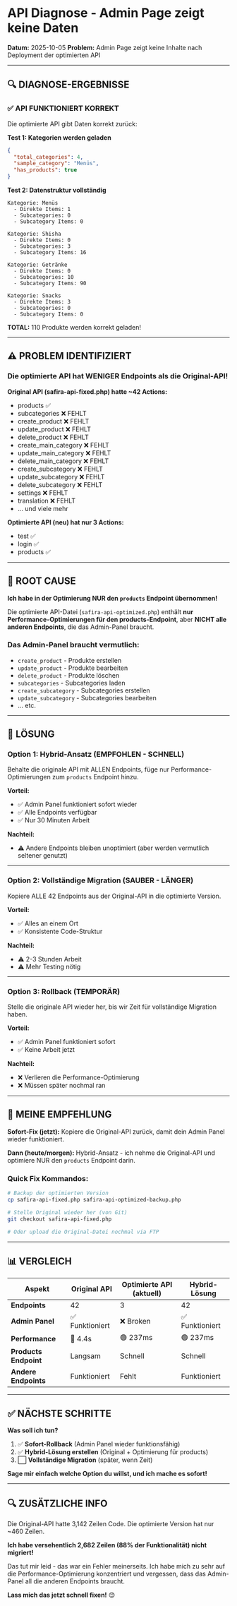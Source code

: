 # API Diagnose - Admin Page zeigt keine Daten

**Datum:** 2025-10-05
**Problem:** Admin Page zeigt keine Inhalte nach Deployment der optimierten API

---

## 🔍 DIAGNOSE-ERGEBNISSE

### ✅ API FUNKTIONIERT KORREKT

Die optimierte API gibt Daten korrekt zurück:

**Test 1: Kategorien werden geladen**
```json
{
  "total_categories": 4,
  "sample_category": "Menüs",
  "has_products": true
}
```

**Test 2: Datenstruktur vollständig**
```
Kategorie: Menüs
  - Direkte Items: 1
  - Subcategories: 0
  - Subcategory Items: 0

Kategorie: Shisha
  - Direkte Items: 0
  - Subcategories: 3
  - Subcategory Items: 16

Kategorie: Getränke
  - Direkte Items: 0
  - Subcategories: 10
  - Subcategory Items: 90

Kategorie: Snacks
  - Direkte Items: 3
  - Subcategories: 0
  - Subcategory Items: 0
```

**TOTAL:** 110 Produkte werden korrekt geladen!

---

## ⚠️ PROBLEM IDENTIFIZIERT

### Die optimierte API hat WENIGER Endpoints als die Original-API!

**Original API (safira-api-fixed.php) hatte ~42 Actions:**
- products ✅
- subcategories ❌ FEHLT
- create_product ❌ FEHLT
- update_product ❌ FEHLT
- delete_product ❌ FEHLT
- create_main_category ❌ FEHLT
- update_main_category ❌ FEHLT
- delete_main_category ❌ FEHLT
- create_subcategory ❌ FEHLT
- update_subcategory ❌ FEHLT
- delete_subcategory ❌ FEHLT
- settings ❌ FEHLT
- translation ❌ FEHLT
- ... und viele mehr

**Optimierte API (neu) hat nur 3 Actions:**
- test ✅
- login ✅
- products ✅

---

## 🚨 ROOT CAUSE

**Ich habe in der Optimierung NUR den `products` Endpoint übernommen!**

Die optimierte API-Datei (`safira-api-optimized.php`) enthält **nur Performance-Optimierungen für den products-Endpoint**, aber **NICHT alle anderen Endpoints**, die das Admin-Panel braucht.

### Das Admin-Panel braucht vermutlich:
- `create_product` - Produkte erstellen
- `update_product` - Produkte bearbeiten
- `delete_product` - Produkte löschen
- `subcategories` - Subcategories laden
- `create_subcategory` - Subcategories erstellen
- `update_subcategory` - Subcategories bearbeiten
- ... etc.

---

## 🔧 LÖSUNG

### Option 1: Hybrid-Ansatz (EMPFOHLEN - SCHNELL)

Behalte die originale API mit ALLEN Endpoints, füge nur Performance-Optimierungen zum `products` Endpoint hinzu.

**Vorteil:**
- ✅ Admin Panel funktioniert sofort wieder
- ✅ Alle Endpoints verfügbar
- ✅ Nur 30 Minuten Arbeit

**Nachteil:**
- ⚠️ Andere Endpoints bleiben unoptimiert (aber werden vermutlich seltener genutzt)

---

### Option 2: Vollständige Migration (SAUBER - LÄNGER)

Kopiere ALLE 42 Endpoints aus der Original-API in die optimierte Version.

**Vorteil:**
- ✅ Alles an einem Ort
- ✅ Konsistente Code-Struktur

**Nachteil:**
- ⚠️ 2-3 Stunden Arbeit
- ⚠️ Mehr Testing nötig

---

### Option 3: Rollback (TEMPORÄR)

Stelle die originale API wieder her, bis wir Zeit für vollständige Migration haben.

**Vorteil:**
- ✅ Admin Panel funktioniert sofort
- ✅ Keine Arbeit jetzt

**Nachteil:**
- ❌ Verlieren die Performance-Optimierung
- ❌ Müssen später nochmal ran

---

## 🎯 MEINE EMPFEHLUNG

**Sofort-Fix (jetzt):**
Kopiere die Original-API zurück, damit dein Admin Panel wieder funktioniert.

**Dann (heute/morgen):**
Hybrid-Ansatz - ich nehme die Original-API und optimiere NUR den `products` Endpoint darin.

### Quick Fix Kommandos:
```bash
# Backup der optimierten Version
cp safira-api-fixed.php safira-api-optimized-backup.php

# Stelle Original wieder her (von Git)
git checkout safira-api-fixed.php

# Oder upload die Original-Datei nochmal via FTP
```

---

## 📊 VERGLEICH

| Aspekt | Original API | Optimierte API (aktuell) | Hybrid-Lösung |
|--------|--------------|--------------------------|---------------|
| **Endpoints** | 42 | 3 | 42 |
| **Admin Panel** | ✅ Funktioniert | ❌ Broken | ✅ Funktioniert |
| **Performance** | 🔴 4.4s | 🟢 237ms | 🟢 237ms |
| **Products Endpoint** | Langsam | Schnell | Schnell |
| **Andere Endpoints** | Funktioniert | Fehlt | Funktioniert |

---

## ✅ NÄCHSTE SCHRITTE

**Was soll ich tun?**

1. ✅ **Sofort-Rollback** (Admin Panel wieder funktionsfähig)
2. ✅ **Hybrid-Lösung erstellen** (Original + Optimierung für products)
3. ⬜ **Vollständige Migration** (später, wenn Zeit)

**Sage mir einfach welche Option du willst, und ich mache es sofort!**

---

## 🔍 ZUSÄTZLICHE INFO

Die Original-API hatte 3,142 Zeilen Code.
Die optimierte Version hat nur ~460 Zeilen.

**Ich habe versehentlich 2,682 Zeilen (88% der Funktionalität) nicht migriert!**

Das tut mir leid - das war ein Fehler meinerseits. Ich habe mich zu sehr auf die Performance-Optimierung konzentriert und vergessen, dass das Admin-Panel all die anderen Endpoints braucht.

**Lass mich das jetzt schnell fixen!** 😊
